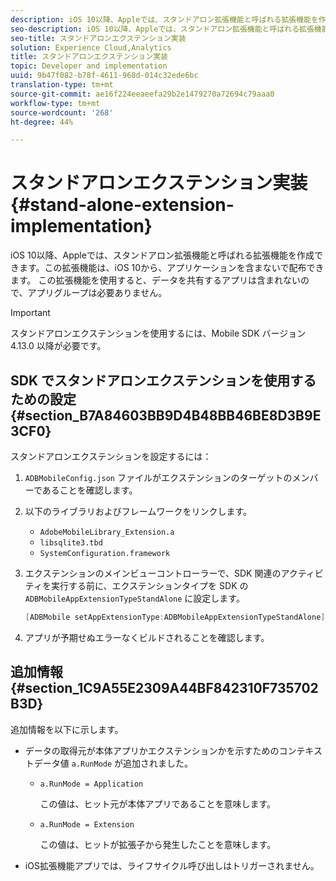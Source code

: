 ```yaml
---
description: iOS 10以降、Appleでは、スタンドアロン拡張機能と呼ばれる拡張機能を作成できます。この拡張機能は、iOS 10から、アプリケーションを含まないで配布できます。 この拡張機能を使用すると、データを共有するアプリは含まれないので、アプリグループは必要ありません。
seo-description: iOS 10以降、Appleでは、スタンドアロン拡張機能と呼ばれる拡張機能を作成できます。この拡張機能は、iOS 10から、アプリケーションを含まないで配布できます。 この拡張機能を使用すると、データを共有するアプリは含まれないので、アプリグループは必要ありません。
seo-title: スタンドアロンエクステンション実装
solution: Experience Cloud,Analytics
title: スタンドアロンエクステンション実装
topic: Developer and implementation
uuid: 9b47f082-b78f-4611-968d-014c32ede6bc
translation-type: tm+mt
source-git-commit: ae16f224eeaeefa29b2e1479270a72694c79aaa0
workflow-type: tm+mt
source-wordcount: '268'
ht-degree: 44%

---
```



# スタンドアロンエクステンション実装 {#stand-alone-extension-implementation}

iOS 10以降、Appleでは、スタンドアロン拡張機能と呼ばれる拡張機能を作成できます。この拡張機能は、iOS 10から、アプリケーションを含まないで配布できます。 この拡張機能を使用すると、データを共有するアプリは含まれないので、アプリグループは必要ありません。

>[!IMPORTANT]
>
>スタンドアロンエクステンションを使用するには、Mobile SDK バージョン 4.13.0 以降が必要です。

## SDK でスタンドアロンエクステンションを使用するための設定 {#section_B7A84603BB9D4B48BB46BE8D3B9E3CF0}

スタンドアロンエクステンションを設定するには：

1. `ADBMobileConfig.json` ファイルがエクステンションのターゲットのメンバーであることを確認します。
1. 以下のライブラリおよびフレームワークをリンクします。

   * `AdobeMobileLibrary_Extension.a`
   * `libsqlite3.tbd`
   * `SystemConfiguration.framework`

1. エクステンションのメインビューコントローラーで、SDK 関連のアクティビティを実行する前に、エクステンションタイプを SDK の `ADBMobileAppExtensionTypeStandAlone` に設定します。

   ```objective-c
   [ADBMobile setAppExtensionType:ADBMobileAppExtensionTypeStandAlone];
   ```

1. アプリが予期せぬエラーなくビルドされることを確認します。

## 追加情報 {#section_1C9A55E2309A44BF842310F735702B3D}

追加情報を以下に示します。

* データの取得元が本体アプリかエクステンションかを示すためのコンテキストデータ値 `a.RunMode` が追加されました。

   * `a.RunMode = Application`

      この値は、ヒット元が本体アプリであることを意味します。
   * `a.RunMode = Extension`

      この値は、ヒットが拡張子から発生したことを意味します。

* iOS拡張機能アプリでは、ライフサイクル呼び出しはトリガーされません。

